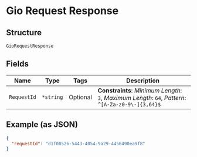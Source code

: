 
# Gio Request Response

## Structure

`GioRequestResponse`

## Fields

| Name | Type | Tags | Description |
|  --- | --- | --- | --- |
| `RequestId` | `*string` | Optional | **Constraints**: *Minimum Length*: `3`, *Maximum Length*: `64`, *Pattern*: `^[A-Za-z0-9\-]{3,64}$` |

## Example (as JSON)

```json
{
  "requestId": "d1f08526-5443-4054-9a29-4456490ea9f8"
}
```

